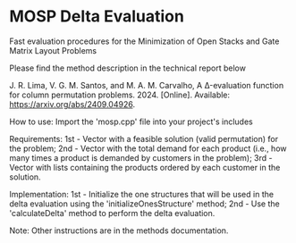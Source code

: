 # MOSP Delta Evaluation
Fast evaluation procedures for the Minimization of Open Stacks and Gate Matrix Layout Problems

Please find the method description in the technical report below 

J. R. Lima, V. G. M. Santos, and M. A. M. Carvalho, A Δ-evaluation function for column permutation problems. 2024. [Online]. Available: https://arxiv.org/abs/2409.04926.

How to use: Import the 'mosp.cpp' file into your project's includes

Requirements:
	1st - Vector with a feasible solution (valid permutation) for the problem;
	2nd - Vector with the total demand for each product (i.e., how many times a product is demanded by customers in the problem);
	3rd - Vector with lists containing the products ordered by each customer in the solution.
	
Implementation:
	1st - Initialize the one structures that will be used in the delta evaluation using the 'initializeOnesStructure' method;
	2nd - Use the 'calculateDelta' method to perform the delta evaluation.
	
Note: Other instructions are in the methods documentation.
